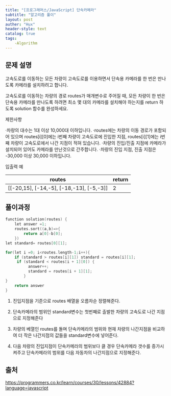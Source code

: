 ```yaml
---
title: "[프로그래머스/JavaScript] 단속카메라"
subtitle: "알고리즘 풀이"
layout: post
auther: "Hux"
header-style: text
catalog: true
tags:
    -Algorithm
---
```



문제 설명
-------
고속도로를 이동하는 모든 차량이 고속도로를 이용하면서 단속용 카메라를 한 번은 만나도록 카메라를 설치하려고 합니다.

고속도로를 이동하는 차량의 경로 routes가 매개변수로 주어질 때, 모든 차량이 한 번은 단속용 카메라를 만나도록 하려면 최소 몇 대의 카메라를 설치해야 하는지를 return 하도록 solution 함수를 완성하세요.

제한사항

·차량의 대수는 1대 이상 10,000대 이하입니다.
·routes에는 차량의 이동 경로가 포함되어 있으며 routes[i][0]에는 i번째 차량이 고속도로에 진입한 지점, routes[i][1]에는 i번째 차량이 고속도로에서 나간 지점이 적혀 있습니다.
·차량의 진입/진출 지점에 카메라가 설치되어 있어도 카메라를 만난것으로 간주합니다.
·차량의 진입 지점, 진출 지점은 -30,000 이상 30,000 이하입니다.

입출력 예

routes                                          |   return
--------                                        |   ------
[[-20,15], [-14,-5], [-18,-13], [-5,-3]]	    |   2



풀이과정
-------

```cpp
function solution(routes) {
    let answer =1;
    routes.sort((a,b)=>{
        return a[0]-b[0];
    })
let standard= routes[0][1];

for(let i =0; i<routes.length-1;i++){
    if (standard > routes[i][1]) standard = routes[i][1];
     if (standard < routes[i + 1][0]) {
          answer++; 
          standard = routes[i + 1][1]; 
        }
}
    return answer
}
```

1. 진입지점을 기준으로 routes 배열을 오름차순 정렬해준다.

2. 단속카메라의 범위인 standard변수는 첫번째로 출발한 차량의 고속도로 나간 지점으로 지정해준다

3. 차량의 베열인 routes를 돌며 단속카메라의 범위와 현재 차량의 나간지점을 비교하여 더 작은 나간지점의 값들을
standard변수에 넣어준다.

4. 다음 차량의 진입지점이 단속카메라의 범위보다 클 경우 단속카메라 갯수를 증가시켜주고 단속카메라의 범위를 다음 자동차의 나간지점으로 지정해준다.






출처
---
https://programmers.co.kr/learn/courses/30/lessons/42884?language=javascript
